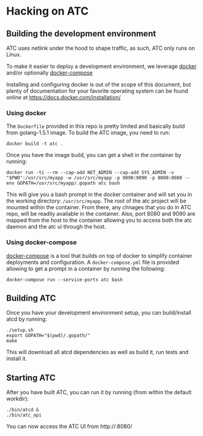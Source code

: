 # Hacking on ATC

## Building the development environment

ATC uses netlink under the hood to shape traffic, as such, ATC only runs on Linux.

To make it easier to deploy a development environment, we leverage [docker](https://www.docker.com/) and/or optionally [docker-compose](https://docs.docker.com/compose/)

Installing and configuring docker is out of the scope of this document, but plenty of documentation for your favorite operating system can be found online at https://docs.docker.com/installation/

### Using docker

The `Dockerfile` provided in this repo is pretty limited and basically build from golang-1.5.1 image. To build the ATC image, you need to run:

```
docker build -t atc .
```

Once you have the image build, you can get a shell in the container by running:

```
docker run -ti --rm --cap-add NET_ADMIN --cap-add SYS_ADMIN -v "$PWD":/usr/src/myapp -w /usr/src/myapp -p 9090:9090 -p 8080:8080 --env GOPATH=/usr/src/myapp/.gopath atc bash
```

This will give you a bash prompt in the docker container and will set you in the working directory: `/usr/src/myapp`. The root of the atc project will be mounted within the container. From there, any chnages that you do in ATC repo, will be readily available in the container.
Also, port 8080 and 9090 are mapped from the host to the container allowing you to access both the atc daemon and the atc ui through the host.

### Using docker-compose

[docker-compose](https://docs.docker.com/compose/) is a tool that builds on top of docker to simplify container deployments and configuration. A `docker-compose.yml` file is provided allowing to get a prompt in a container by running the following:

```
docker-compose run --service-ports atc bash
```

## Building ATC

Once you have your development environment setup, you can build/install atcd by running:

```
./setup.sh
export GOPATH="$(pwd)/.gopath/"
make
```

This will download all atcd dependencies as well as build it, run tests and install it.

## Starting ATC

After you have built ATC, you can run it by running (from within the default workdir):

```
./bin/atcd &
./bin/atc_api
```

You can now access the ATC UI from http://<dockerip>:8080/
